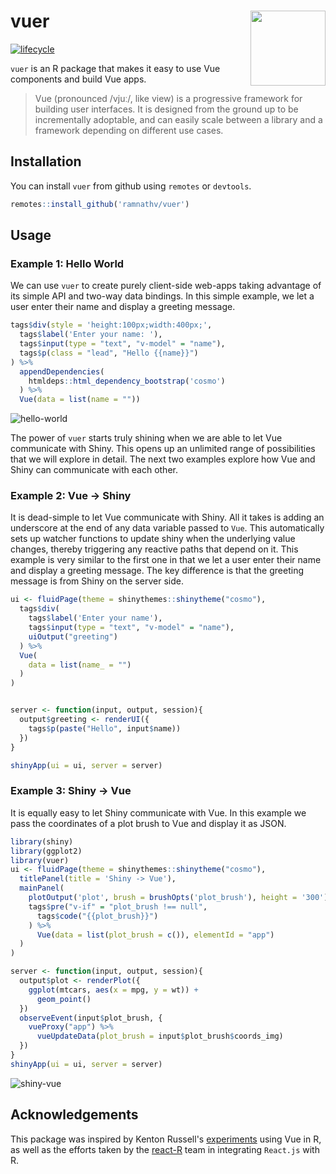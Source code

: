 # vuer <img src="https://i.imgur.com/HHzsuI9.png" align='right' width='120px'/>

[![lifecycle](https://img.shields.io/badge/lifecycle-experimental-orange.svg)](https://www.tidyverse.org/lifecycle/#experimental)

`vuer` is an R package that makes it easy to use Vue components and build Vue apps.

> Vue (pronounced /vjuː/, like view) is a progressive framework for building user interfaces. It is designed from the ground up to be incrementally adoptable, and can easily scale between a library and a framework depending on different use cases.


## Installation

You can install `vuer` from github using `remotes` or `devtools`.

```r
remotes::install_github('ramnathv/vuer')
```

## Usage

### Example 1: Hello World

We can use `vuer` to create purely client-side web-apps taking advantage of its simple API and two-way data bindings. In this simple example, we let a user enter their name and display a greeting message. 

```r
tags$div(style = 'height:100px;width:400px;',
  tags$label('Enter your name: '),
  tags$input(type = "text", "v-model" = "name"),
  tags$p(class = "lead", "Hello {{name}}")
) %>% 
  appendDependencies(
    htmldeps::html_dependency_bootstrap('cosmo')
  ) %>%
  Vue(data = list(name = ""))
```

![hello-world](https://media.giphy.com/media/QmKxl4fJZtAEHkepJM/giphy.gif)

The power of `vuer` starts truly shining when we are able to let Vue communicate with Shiny. This opens up an unlimited range of possibilities that we will explore in detail. The next two examples explore how Vue and Shiny can communicate with each other.

### Example 2: Vue -> Shiny

It is dead-simple to let Vue communicate with Shiny. All it takes is adding an underscore at the end of any data variable passed to `Vue`. This automatically sets up watcher functions to update shiny when the underlying value changes, thereby triggering any reactive paths that depend on it. This example is very similar to the first one in that we let a user enter their name and display a greeting message. The key difference is that the greeting message is from Shiny on the server side.

```r
ui <- fluidPage(theme = shinythemes::shinytheme("cosmo"),
  tags$div(
    tags$label('Enter your name'),
    tags$input(type = "text", "v-model" = "name"),
    uiOutput("greeting")
  ) %>% 
  Vue(
    data = list(name_ = "")
  )
)


server <- function(input, output, session){
  output$greeting <- renderUI({
    tags$p(paste("Hello", input$name))
  })
}

shinyApp(ui = ui, server = server)
```


### Example 3: Shiny -> Vue

It is equally easy to let Shiny communicate with Vue. In this example we pass the coordinates of a plot brush to Vue and display it as JSON.

```r
library(shiny)
library(ggplot2)
library(vuer)
ui <- fluidPage(theme = shinythemes::shinytheme("cosmo"),
  titlePanel(title = 'Shiny -> Vue'),
  mainPanel(
    plotOutput('plot', brush = brushOpts('plot_brush'), height = '300'),
    tags$pre("v-if" = "plot_brush !== null", 
      tags$code("{{plot_brush}}")
    ) %>% 
      Vue(data = list(plot_brush = c()), elementId = "app")
  )
)

server <- function(input, output, session){
  output$plot <- renderPlot({
    ggplot(mtcars, aes(x = mpg, y = wt)) +
      geom_point()
  })
  observeEvent(input$plot_brush, {
    vueProxy("app") %>% 
      vueUpdateData(plot_brush = input$plot_brush$coords_img)
  })
}
shinyApp(ui = ui, server = server)
```

![shiny-vue](https://media.giphy.com/media/c6XuxhQrLTUid7m76o/giphy.gif)


## Acknowledgements

This package was inspired by Kenton Russell's [experiments](https://github.com/timelyportfolio/vueR) using Vue in R, as well as the efforts taken by the [react-R](https://github.com/react-R/reactR) team in integrating `React.js` with R. 
